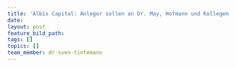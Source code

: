 ```yaml
---
title: 'Albis Capital: Anleger sollen an Dr. May, Hofmann und Kollegen zahlen'
date:
layout: post
feature_bild_path:
tags: []
topics: []
team_member: dr-sven-tintemann
---
```

